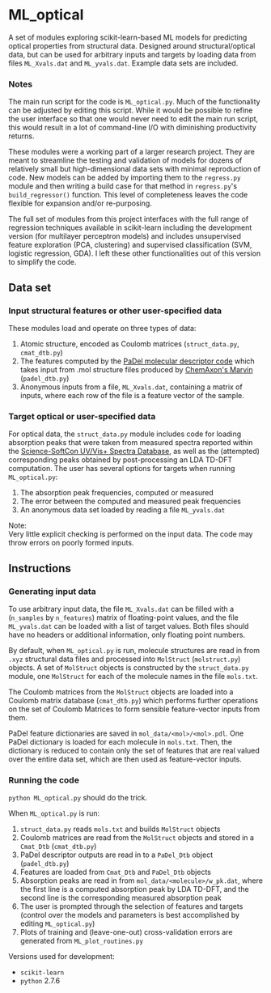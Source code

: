 
# ML_optical

A set of modules exploring scikit-learn-based ML models for predicting optical properties from structural data.
Designed around structural/optical data, 
but can be used for arbitrary inputs and targets
by loading data from files `ML_Xvals.dat` and `ML_yvals.dat`.
Example data sets are included.


### Notes 

The main run script for the code is `ML_optical.py`. 
Much of the functionality can be adjusted by editing this script.
While it would be possible to refine the user interface 
so that one would never need to edit the main run script,
this would result in a lot of command-line I/O
with diminishing productivity returns.

These modules were a working part of a larger research project.
They are meant to streamline the testing and validation of models
for dozens of relatively small but high-dimensional data sets
with minimal reproduction of code.
New models can be added by importing them to the `regress.py` module 
and then writing a build case for that method in 
`regress.py`'s `build_regressor()` function.
This level of completeness
leaves the code flexible for expansion and/or re-purposing.

The full set of modules from this project interfaces with
the full range of regression techniques available in scikit-learn
including the development version (for multilayer perceptron models)
and includes unsupervised feature exploration (PCA, clustering)
and supervised classification (SVM, logistic regression, GDA).
I left these other functionalities 
out of this version to simplify the code.

## Data set

### Input structural features or other user-specified data
These modules load and operate on three types of data: 

1. Atomic structure, encoded as Coulomb matrices (`struct_data.py`, `cmat_dtb.py`)
2. The features computed by the [PaDel molecular descriptor code](http://padel.nus.edu.sg/software/padeldescriptor/)
	which takes input from .mol structure files produced by [ChemAxon's Marvin](https://www.chemaxon.com/products/marvin/marvinsketch/) 
	(`padel_dtb.py`)
3. Anonymous inputs from a file, `ML_Xvals.dat`, containing a matrix of inputs, 
where each row of the file is a feature vector of the sample.

### Target optical or user-specified data
For optical data, the `struct_data.py` module includes
code for loading absorption peaks that were taken from measured spectra
reported within the [Science-SoftCon UV/Vis+ Spectra Database](http://www.science-softcon.de/),
as well as the (attempted) corresponding peaks obtained 
by post-processing an LDA TD-DFT computation.
The user has several options for targets when running `ML_optical.py`:

1. The absorption peak frequencies, computed or measured
2. The error between the computed and measured peak frequencies
3. An anonymous data set loaded by reading a file `ML_yvals.dat`

Note:  
Very little explicit checking is performed on the input data.
The code may throw errors on poorly formed inputs. 


## Instructions

### Generating input data 

To use arbitrary input data,
the file `ML_Xvals.dat` can be filled with a 
(`n_samples` by `n_features`) matrix of floating-point values,
and the file `ML_yvals.dat` can be loaded with a list of target values.
Both files should have no headers or additional information, 
only floating point numbers.

By default, when `ML_optical.py` is run,
molecule structures are read in from `.xyz` structural data files
and processed into `MolStruct` (`molstruct.py`) objects.
A set of `MolStruct` objects is constructed by the `struct_data.py` module,
one `MolStruct` for each of the molecule names in the file `mols.txt`.

The Coulomb matrices from the `MolStruct` objects 
are loaded into a Coulomb matrix database (`cmat_dtb.py`) 
which performs further operations on the set of Coulomb Matrices
to form sensible feature-vector inputs from them.

PaDel feature dictionaries are saved in `mol_data/<mol>/<mol>.pdl`.
One PaDel dictionary is loaded for each molecule in `mols.txt`.
Then, the dictionary is reduced to contain only the set of features
that are real valued over the entire data set,
which are then used as feature-vector inputs.

### Running the code

`python ML_optical.py` should do the trick.

When `ML_optical.py` is run:

1. `struct_data.py` reads `mols.txt` and builds `MolStruct` objects
2. Coulomb matrices are read from the `MolStruct` objects and stored in a `Cmat_Dtb` (`cmat_dtb.py`)
3. PaDel descriptor outputs are read in to a `PaDel_Dtb` object (`padel_dtb.py`)
4. Features are loaded from `Cmat_Dtb` and `PaDel_Dtb` objects 
5. Absorption peaks are read in from `mol_data/<molecule>/w_pk.dat`, 
	where the first line is a computed absorption peak by LDA TD-DFT, 
	and the second line is the corresponding measured absorption peak
6. The user is prompted through the selection of features and targets 
	(control over the models and parameters is best accomplished by editing `ML_optical.py`) 
7. Plots of training and (leave-one-out) cross-validation errors are generated from `ML_plot_routines.py`
 
Versions used for development:
* `scikit-learn` 
* `python` 2.7.6


